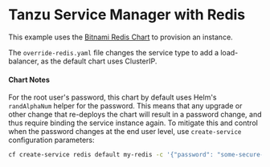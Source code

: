 # Tanzu Service Manager with Redis

This example uses the [Bitnami Redis Chart](https://github.com/bitnami/charts/tree/master/bitnami/redis)
to provision an instance.

The `override-redis.yaml` file changes the service type to add a load-balancer, as the default
chart uses ClusterIP.

#### Chart Notes

For the root user's password, this chart by default uses Helm's `randAlphaNum` helper for the password.
This means that any upgrade or other change that re-deploys the chart will result
in a password change, and thus require binding the service instance again. To mitigate this and
control when the password changes at the end user level, use
`create-service` configuration parameters:

```bash
cf create-service redis default my-redis -c '{"password": "some-secure-string"}'
```
